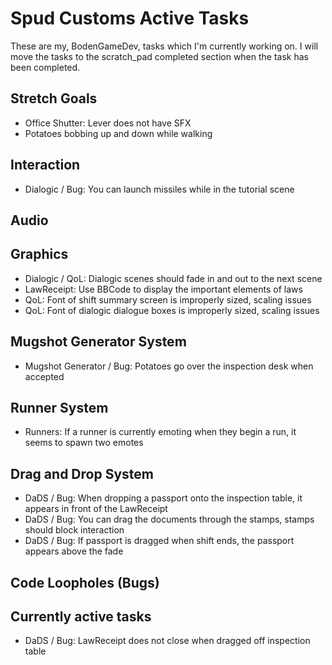 # Spud Customs Active Tasks
These are my, BodenGameDev, tasks which I'm currently working on.
I will move the tasks to the scratch_pad completed section when the task has been completed.


## Stretch Goals
- Office Shutter: Lever does not have SFX
- Potatoes bobbing up and down while walking

## Interaction
- Dialogic / Bug: You can launch missiles while in the tutorial scene

## Audio

## Graphics
- Dialogic / QoL: Dialogic scenes should fade in and out to the next scene
- LawReceipt: Use BBCode to display the important elements of laws
- QoL: Font of shift summary screen is improperly sized, scaling issues
- QoL: Font of dialogic dialogue boxes is improperly sized, scaling issues

## Mugshot Generator System
- Mugshot Generator / Bug: Potatoes go over the inspection desk when accepted

## Runner System
- Runners: If a runner is currently emoting when they begin a run, it seems to spawn two emotes

## Drag and Drop System
- DaDS / Bug: When dropping a passport onto the inspection table, it appears in front of the LawReceipt
- DaDS / Bug: You can drag the documents through the stamps, stamps should block interaction
- DaDS / Bug: If passport is dragged when shift ends, the passport appears above the fade

## Code Loopholes (Bugs)


## Currently active tasks
- DaDS / Bug: LawReceipt does not close when dragged off inspection table
